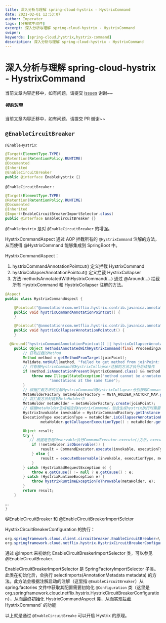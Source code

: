 ```yaml
---
title: 深入分析与理解 spring-cloud-hystrix - HystrixCommand
date: 2021-02-01 12:53:07
author: Imperater
tags: [分布式中间件]
excerpt: 深入分析与理解 spring-cloud-hystrix - HystrixCommand
swiper:
keywords: [spring-cloud,hystrix,hystrix-command]
description: 深入分析与理解 spring-cloud-hystrix - HystrixCommand
---
```


# 深入分析与理解 spring-cloud-hystrix - HystrixCommand

当前文章内容迁移中，如有问题，请提交 [issues](https://github.com/Starrier/starrier.github.io/issues) 谢谢~~

##### **特别说明**

当前文章内容迁移中，如有问题，请提交 PR 谢谢~~


## `@EnableCircuitBreaker`

`@EnableHystrix`:

```java
@Target(ElementType.TYPE)
@Retention(RetentionPolicy.RUNTIME)
@Documented
@Inherited
@EnableCircuitBreaker
public @interface EnableHystrix {}
```

`@EnableCircuitBreaker` :

```java
@Target(ElementType.TYPE)
@Retention(RetentionPolicy.RUNTIME)
@Documented
@Inherited
@Import(EnableCircuitBreakerImportSelector.class)
public @interface EnableCircuitBreaker {}
```

`@EnableHystrix` 是对 `@EnableCircuitBreaker` 的增强。

HystrixCommandAspect 通过 AOP 拦截所有的 `@HystrixCommand` 注解的方法，从而使得 @HystrixCommand 能够集成到 SpringBoot 中。

HystrixCommandAspect：

1. hystrixCommandAnnotationPointcut() 定义拦截 HystrixCommand
2. hystrixCollapserAnnotationPointcut() 定义拦截 HystrixCollapser
3. 方法 methodsAnnotatedWithHystrixCommand(…) 通过 @Around(…) 拦截所有 HystrixCommand 和 HystrixCollapser 注解的方法。

```java
@Aspect
public class HystrixCommandAspect {

    @Pointcut("@annotation(com.netflix.hystrix.contrib.javanica.annotation.HystrixCommand)")
    public void hystrixCommandAnnotationPointcut() {
    }

    @Pointcut("@annotation(com.netflix.hystrix.contrib.javanica.annotation.HystrixCollapser)")
    public void hystrixCollapserAnnotationPointcut() {
    }

  @Around("hystrixCommandAnnotationPointcut() || hystrixCollapserAnnotationPointcut()")
    public Object methodsAnnotatedWithHystrixCommand(final ProceedingJoinPoint joinPoint) throws Throwable {
        // 获取拦截的Method
        Method method = getMethodFromTarget(joinPoint);
        Validate.notNull(method, "failed to get method from joinPoint: %s", joinPoint);
        // 只有被HystrixCommand和HystrixCollapser注解的方法才执行后续操作
        if (method.isAnnotationPresent(HystrixCommand.class) && method.isAnnotationPresent(HystrixCollapser.class)) {
            throw new IllegalStateException("method cannot be annotated with HystrixCommand and HystrixCollapser " +
                    "annotations at the same time");
        }
        // 根据拦截方法的注解HystrixCommand或HystrixCollapser分别获取CommandMetaHolderFactory或者CollapserMetaHolderFactory类
        MetaHolderFactory metaHolderFactory = META_HOLDER_FACTORY_MAP.get(HystrixPointcutType.of(method));
        // 将拦截方法封装到MetaHolder中
        MetaHolder metaHolder = metaHolderFactory.create(joinPoint);
        // 根据metaHolder生成相应的HystrixCommand，包含生成hystrix执行时需要的配置信息，这些配置信息来自默认配置或我们自定义的属性
        HystrixInvokable invokable = HystrixCommandFactory.getInstance().create(metaHolder);
        ExecutionType executionType = metaHolder.isCollapserAnnotationPresent() ?
                metaHolder.getCollapserExecutionType() : metaHolder.getExecutionType();

        Object result;
        try {
           // 根据是否是Observable执行CommandExecutor.execute()方法，executeObservable最后也会执行CommandExecutor.execute()方法
            if (!metaHolder.isObservable()) {
                result = CommandExecutor.execute(invokable, executionType, metaHolder);
            } else {
                result = executeObservable(invokable, executionType, metaHolder);
            }
        } catch (HystrixBadRequestException e) {
            throw e.getCause() != null ? e.getCause() : e;
        } catch (HystrixRuntimeException e) {
            throw hystrixRuntimeExceptionToThrowable(metaHolder, e);
        }
        return result;
    }

….
}
```

@EnableCircuitBreaker 和 @EnableCircuitBreakerImportSelctor

HystrixCircuitBreakerConfiguration 的执行：

```java
org.springframework.cloud.client.circuitbreaker.EnableCircuitBreaker=\
org.springframework.cloud.netflix.hystrix.HystrixCircuitBreakerConfiguration
```

通过 @Import 来初始化 EnableCircuitBreakerImportSelector 类，可以参见 @EnableCircuitBreaker.

EnableCircuitBreakerImportSelector 是 SpringFactoryImportSelector 子类。此类在初始化后，会执行 selectImports(AnnotationMetadata metadata) 的方法。此方法会根据注解启动的注解（这里指 `@EnableCircuitBreaker`）从spring.factories 文件中获取其配置需要初始化 `@Configuration` 类（这里是 org.springframework.cloud.netflix.hystrix.HystrixCircuitBreakerConfiguration），从而最终初始化 HystrixCommandAspect 类，从而实现拦截 HystrixCommand` 的功能

以上就是通过 `@EnableCircuitBreake` 可以开启 Hystrix 的原理。
